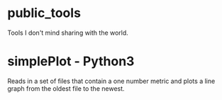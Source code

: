 # public_tools
Tools I don't mind sharing with the world.

# simplePlot - Python3
Reads in a set of files that contain a one number metric and plots a line graph from the oldest file to the newest.
